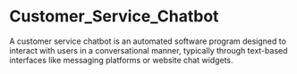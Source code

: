 # Customer_Service_Chatbot
A customer service chatbot is an automated software program designed to interact with users in a conversational manner, typically through text-based interfaces like messaging platforms or website chat widgets.
